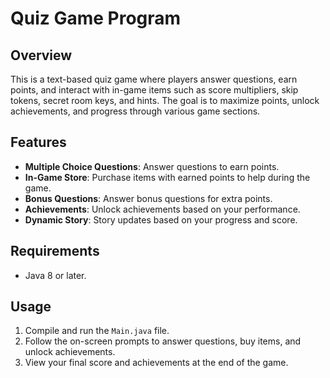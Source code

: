 # Quiz Game Program

## Overview
This is a text-based quiz game where players answer questions, earn points, and interact with in-game items such as score multipliers, skip tokens, secret room keys, and hints. The goal is to maximize points, unlock achievements, and progress through various game sections.

## Features
- **Multiple Choice Questions**: Answer questions to earn points.
- **In-Game Store**: Purchase items with earned points to help during the game.
- **Bonus Questions**: Answer bonus questions for extra points.
- **Achievements**: Unlock achievements based on your performance.
- **Dynamic Story**: Story updates based on your progress and score.

## Requirements
- Java 8 or later.

## Usage
1. Compile and run the `Main.java` file.
2. Follow the on-screen prompts to answer questions, buy items, and unlock achievements.
3. View your final score and achievements at the end of the game.

